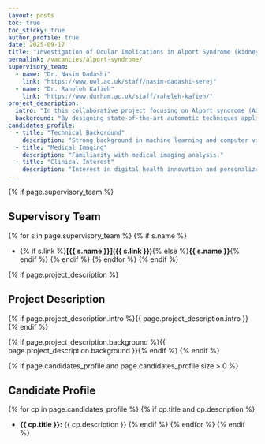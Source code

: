```yaml
---
layout: posts
toc: true
toc_sticky: true
author_profile: true
date: 2025-09-17
title: "Investigation of Ocular Implications in Alport Syndrome (kidney disorder) through Deep Learning"
permalink: /vacancies/alport-syndrome/
supervisory_team:
  - name: "Dr. Nasim Dadashi"
    link: "https://www.uwl.ac.uk/staff/nasim-dadashi-serej"
  - name: "Dr. Raheleh Kafieh"
    link: "https://www.durham.ac.uk/staff/raheleh-kafieh/"
project_description:
  intro: "In this collaborative project focusing on Alport syndrome (AS), we focus on the interplay between this rare genetic disorder, kidney function, and the eyes. AS poses significant risks to vision, necessitating a comprehensive understanding of its impact on the retina."
  background: "By designing state-of-the-art automatic techniques applied to in vivo 3D retinal imaging within one of the largest AS cohorts to date, our goal is to unveil the complete spectrum of retinal alterations associated with this condition, aided by AI models. This insight holds significant promise for early detection, disease monitoring, and treatment strategies, ultimately enhancing patient care and outcomes."
candidates_profile:
  - title: "Technical Background"
    description: "Strong background in machine learning and computer vision, with experience in frameworks such as PyTorch or TensorFlow."
  - title: "Medical Imaging"
    description: "Familiarity with medical imaging analysis."
  - title: "Clinical Interest"
    description: "Interest in digital health innovation and personalized medicine, with an emphasis on real-world clinical impact."
---
```


{% if page.supervisory_team %}
## Supervisory Team
{% for s in page.supervisory_team %}
{% if s.name %}
- {% if s.link %}**[{{ s.name }}]({{ s.link }})**{% else %}**{{ s.name }}**{% endif %}
{% endif %}
{% endfor %}
{% endif %}

{% if page.project_description %}
## Project Description
{% if page.project_description.intro %}{{ page.project_description.intro }}{% endif %}

{% if page.project_description.background %}{{ page.project_description.background }}{% endif %}
{% endif %}

{% if page.candidates_profile and page.candidates_profile.size > 0 %}
## Candidate Profile
{% for cp in page.candidates_profile %}
{% if cp.title and cp.description %}
- **{{ cp.title }}:** {{ cp.description }}
{% endif %}
{% endfor %}
{% endif %}

